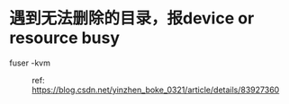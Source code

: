 # 遇到无法删除的目录，报device or resource busy
fuser -kvm <dir>
 
ref: https://blog.csdn.net/yinzhen_boke_0321/article/details/83927360
